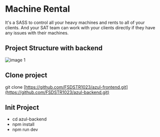 # Machine Rental
It's a SASS to control all your heavy machines and rents to all of your clients. And your SAT team can work with your clients directly if they have any issues with their machines.

## Project Structure with backend
![image 1](https://github.com/FSDSTR1023/azul-backend/assets/13576998/9a73ae6c-97ad-4f38-bca5-c436e66661f4)

## Clone project

git clone [https://github.com/FSDSTR1023/azul-frontend.git](https://github.com/FSDSTR1023/azul-backend.git)

## Init Project

-   cd azul-backend
-   npm install
-   npm run dev

